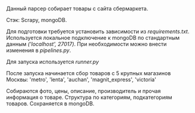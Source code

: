 Данный парсер собирает товары с сайта сбермаркета.

Стэк: Scrapy, mongoDB.

Для подготовки требуется установить зависимости из _requirements.txt_.
Используется локальное подключение к mongoDB по стандартным данным _('localhost', 27017)_. При необходимости можно внести изменения в _pipelines.py_.

Для запуска используется _runner.py_

После запуска начинается сбор товаров с 5 крупных магазинов Москвы:
'metro', 'lenta', 'auchan', 'magnit_express', 'victoria'

Собираются фото, цены, описание, производитель и прочая информация о товаре.
Структура по категориям, подкатегориям товаров.
Сохраняется в mongoDB.